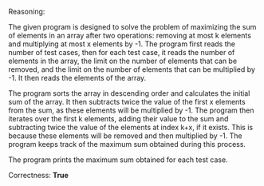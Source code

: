 Reasoning:

The given program is designed to solve the problem of maximizing the sum of elements in an array after two operations: removing at most k elements and multiplying at most x elements by -1. The program first reads the number of test cases, then for each test case, it reads the number of elements in the array, the limit on the number of elements that can be removed, and the limit on the number of elements that can be multiplied by -1. It then reads the elements of the array.

The program sorts the array in descending order and calculates the initial sum of the array. It then subtracts twice the value of the first x elements from the sum, as these elements will be multiplied by -1. The program then iterates over the first k elements, adding their value to the sum and subtracting twice the value of the elements at index k+x, if it exists. This is because these elements will be removed and then multiplied by -1. The program keeps track of the maximum sum obtained during this process.

The program prints the maximum sum obtained for each test case.

Correctness: **True**